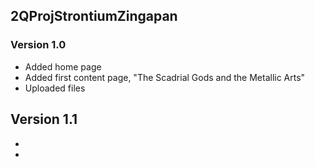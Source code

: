 ## 2QProjStrontiumZingapan

### Version 1.0
- Added home page
- Added first content page, "The Scadrial Gods and the Metallic Arts"
- Uploaded files

Version 1.1
-
-
-
